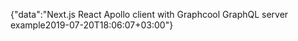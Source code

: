 {"data":"Next.js React Apollo client with Graphcool GraphQL server example2019-07-20T18:06:07+03:00"}
